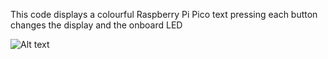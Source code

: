 This code displays a colourful Raspberry Pi Pico text
pressing each button changes the display and the onboard LED

![Alt text](/https://github.com/evilbobbins/BearWithMe/blob/main/RaspberryPi_Pico/MicroPython/Pimoroni_Display_Pack/Text_and_buttons/DisplayPack.jpeg?raw=true "Image")
